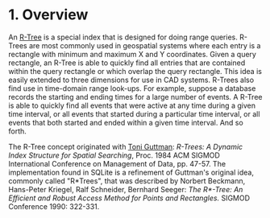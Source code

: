 # 1\. Overview



An [R\-Tree](http://en.wikipedia.org/wiki/R-tree) is a special
index that is designed for doing range queries. R\-Trees are most commonly
used in geospatial systems where each entry is a rectangle with minimum and
maximum X and Y coordinates. Given a query rectangle, an R\-Tree is able
to quickly find all entries that are contained within the query rectangle
or which overlap the query rectangle. This idea is easily extended to
three dimensions for use in CAD systems. R\-Trees also find use in time\-domain
range look\-ups. For example, suppose a database records the starting and
ending times for a large number of events. A R\-Tree is able to quickly
find all events that were active at any time during a given
time interval, or all events that started during a particular time interval,
or all events that both started and ended within a given time interval.
And so forth.




The R\-Tree concept originated with
[Toni Guttman](https://link.springer.com/referenceworkentry/10.1007/978-0-387-35973-1_1151):
*R\-Trees: A Dynamic Index Structure for Spatial Searching*,
Proc. 1984 ACM SIGMOD International Conference on Management of Data,
pp. 47\-57\.
The implementation found in SQLite is a refinement of Guttman's original
idea, commonly called "R\*Trees", that was described by
Norbert Beckmann, Hans\-Peter Kriegel, Ralf Schneider, Bernhard Seeger:
*The R\*\-Tree: An Efficient and Robust Access Method for Points
and Rectangles.* SIGMOD Conference 1990: 322\-331\.



